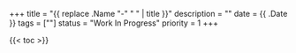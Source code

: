+++
title = "{{ replace .Name "-" " " | title }}"
description = ""
date = {{ .Date }}
tags = [""]
status = "Work In Progress"
priority = 1
+++

{{< toc >}}




